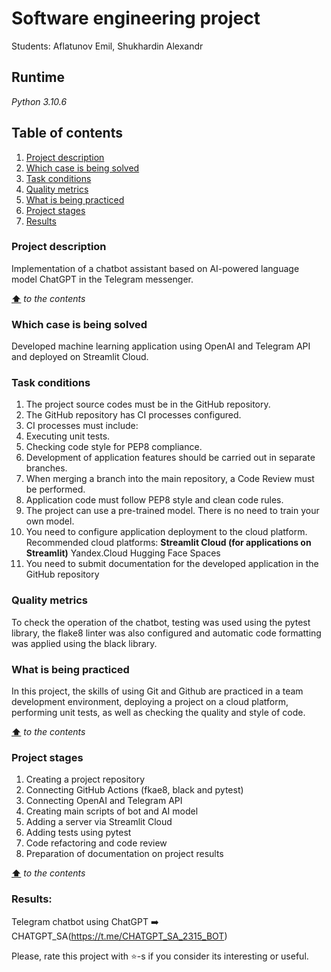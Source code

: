 # Software engineering project

Students: Aflatunov Emil, Shukhardin Alexandr


## **Runtime**
*Python 3.10.6*

## **Table of contents**
1. [Project description](#project-description)
2. [Which case is being solved](#which-case-is-being-solved)
3. [Task conditions](#task-conditions)
4. [Quality metrics](#quality-metrics)
5. [What is being practiced](#what-is-being-practiced)
6. [Project stages](#project-stages)   
7. [Results](#results)  

### **Project description**
   Implementation of a chatbot assistant based on AI-powered language model ChatGPT in the Telegram messenger.

[**⬆**](#table-of-contents) *to the contents*

### **Which case is being solved**
   Developed machine learning application using OpenAI and Telegram API and deployed on Streamlit Cloud.

### **Task conditions**
   1. The project source codes must be in the GitHub repository.
   2. The GitHub repository has CI processes configured.
   3. CI processes must include:
   4. Executing unit tests.
   5. Checking code style for PEP8 compliance.
   6. Development of application features should be carried out in separate branches.
   7. When merging a branch into the main repository, a Code Review must be performed.
   8. Application code must follow PEP8 style and clean code rules.
   9. The project can use a pre-trained model. There is no need to train your own model.
   10. You need to configure application deployment to the cloud platform. Recommended cloud platforms:
         **Streamlit Cloud (for applications on Streamlit)**
         Yandex.Cloud
         Hugging Face Spaces
   11. You need to submit documentation for the developed application in the GitHub repository

### **Quality metrics**  
   To check the operation of the chatbot, testing was used using the pytest library, the flake8 linter was also configured and automatic code formatting was applied using the black library.

### **What is being practiced**
   In this project, the skills of using Git and Github are practiced in a team development environment, deploying a project on a cloud platform, performing unit tests, as well as checking the quality and style of code.

[**⬆**](#table-of-contents) *to the contents*

### **Project stages**
   1. Creating a project repository
   2. Connecting GitHub Actions (fkae8, black and pytest)
   3. Connecting OpenAI and Telegram API
   4. Creating main scripts of bot and AI model
   5. Adding a server via Streamlit Cloud
   6. Adding tests using pytest
   7. Code refactoring and code review
   8. Preparation of documentation on project results

[**⬆**](#table-of-contents) *to the contents*

### **Results:**
   Telegram chatbot using ChatGPT ➡️ CHATGPT_SA(https://t.me/CHATGPT_SA_2315_BOT)

Please, rate this project with ⭐️-s if you consider its interesting or useful.
